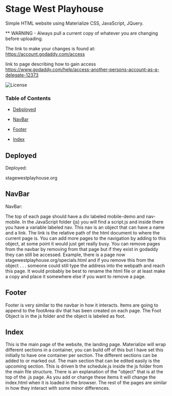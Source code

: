 # Stage West Playhouse

Simple HTML website using Materialize CSS, JavaScript, JQuery.

\*\* WARNING - Always pull a current copy of whatever you are changing before uploading.

The link to make your changes is found at:
https://account.godaddy.com/access

link to page describing how to gain access
https://www.godaddy.com/help/access-another-persons-account-as-a-delegate-12373

![License](https://img.shields.io/badge/license-MIT%20License-green)

### Table of Contents

- [Debployed](#Deployed)

- [NavBar](#NavBar)

- [Footer](#Footer)

- [Index](#Index)

## Deployed

Deployed:

stagewestplayhouse.org

## NavBar

NavBar:

The top of each page should have a div labeled mobile-demo and nav-mobile. In the JavaScript folder (js) you will find a script.js and inside there you have a variable labeled nav. This nav is an object that can have a name and a link. The link is the relative path of the html document to where the current page is. You can add more pages to the navigation by adding to this object, at some point it would just get really busy. You can remove pages from the navbar by removing from that page but if they exist in godaddy they can still be accessed. Example, there is a page now stagewestplayhouse.org/specials.html and if you remove this from the object . . . someone could still type the address into the webpath and reach this page. It would probably be best to rename the html file or at least make a copy and place it somewhere else if you want to remove a page.

## Footer

Footer is very similar to the navbar in how it interacts. Items are going to append to the footArea div that has been created on each page. The Foot Object is in the js folder and the object is labeled as foot.

## Index

This is the main page of the website, the landing page. Materialize will wrap different sections in a container, you can build off of this but I have set this initially to have one container per section. The different sections can be added to or marked out. The main section that can be edited easily is the upcoming section. This is driven b the schedule.js inside the js folder from the main file structure. There is an explanation of the "object" that is at the top of the .js page. As you add or change these items it will change the index.html when it is loaded in the browser. The rest of the pages are similar in how they interact with some minor differences.
